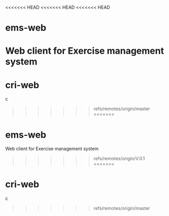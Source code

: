 <<<<<<< HEAD
<<<<<<< HEAD
<<<<<<< HEAD
# ems-web
Web client for Exercise management system
=======
# cri-web
c
>>>>>>> refs/remotes/origin/master
=======
# ems-web
Web client for Exercise management system
>>>>>>> refs/remotes/origin/V.0.1
=======
# cri-web
c
>>>>>>> refs/remotes/origin/master
